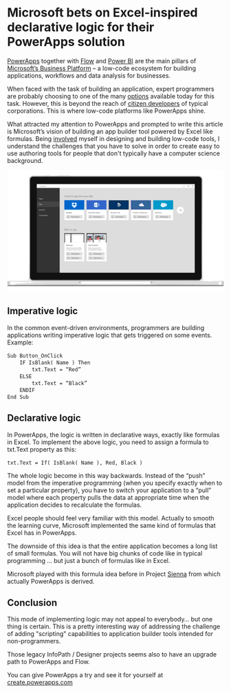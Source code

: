 Microsoft bets on Excel-inspired declarative logic for their PowerApps solution
===============================================================================

[PowerApps](https://powerapps.microsoft.com/en-us/) together with [Flow](https://flow.microsoft.com/en-us/) and [Power BI](https://powerbi.microsoft.com/en-us/) are the main pillars of [Microsoft’s Business Platform](https://businessplatform.microsoft.com/en-us/) – a low-code ecosystem for building applications, workflows and data analysis for businesses. 

When faced with the task of building an application, expert programmers are probably choosing to one of the many [options](http://www.codeavenger.com/2017/06/14/Development-then-and-now.html) available today for this task. However, this is beyond the reach of [citizen developers](http://www.codeavenger.com/2017/07/24/From-VB6-to-modern-low-code-platforms-for-citizen-developer.html) of typical corporations. This is where low-code platforms like PowerApps shine.

What attracted my attention to PowerApps and prompted to write this article is Microsoft’s vision of building an app builder tool powered by Excel like formulas. Being [involved](https://www.linkedin.com/in/mveteanu/) myself in designing and building low-code tools, I understand the challenges that you have to solve in order to create easy to use authoring tools for people that don't typically have a computer science background.

![](/img/posts/powerapps.gif)

Imperative logic
----------------

In the common event-driven environments, programmers are building applications writing imperative logic that gets triggered on some events.
Example:

```
Sub Button_OnClick
	IF IsBlank( Name ) Then
		txt.Text = “Red”
	ELSE
		txt.Text = “Black”
	ENDIF	
End Sub
```


Declarative logic
-----------------

In PowerApps, the logic is written in declarative ways, exactly like formulas in Excel. To implement the above logic, you need to assign a formula to txt.Text property as this:

```
txt.Text = If( IsBlank( Name ), Red, Black )
```

The whole logic become in this way backwards. Instead of the “push” model from the imperative programming (when you specify exactly when to set a particular property), you have to switch your application to a “pull” model where each property pulls the data at appropriate time when the application decides to recalculate the formulas.

Excel people should feel very familiar with this model. Actually to smooth the learning curve, Microsoft implemented the same kind of formulas that Excel has in PowerApps.

The downside of this idea is that the entire application becomes a long list of small formulas. You will not have big chunks of code like in typical programming … but just a bunch of formulas like in Excel.

Microsoft played with this formula idea before in Project [Sienna](https://www.microsoft.com/en-us/projectsiena) from which actually PowerApps is derived.


Conclusion
----------

This mode of implementing logic may not appeal to everybody… but one thing is certain. This is a pretty interesting way of addressing the challenge of adding "scripting" capabilities to application builder tools intended for non-programmers.

Those legacy InfoPath / Designer projects seems also to have an upgrade path to PowerApps and Flow.

You can give PowerApps a try and see it for yourself at [create.powerapps.com](http://create.powerapps.com/)
